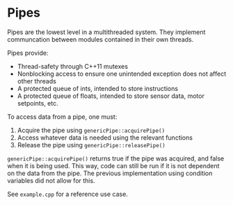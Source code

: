 # Pipes
Pipes are the lowest level in a multithreaded system. They implement communcation between modules contained in their own threads.

Pipes provide:
- Thread-safety through C++11 mutexes
- Nonblocking access to ensure one unintended exception does not affect other threads 
- A protected queue of ints, intended to store instructions
- A protected queue of floats, intended to store sensor data, motor setpoints, etc.

To access data from a pipe, one must: 
1. Acquire the pipe using  `genericPipe::acquirePipe()`
2. Access whatever data is needed using the relevant functions
3. Release the pipe using `genericPipe::releasePipe()`

`genericPipe::acquirePipe()` returns true if the pipe was acquired, and false when it is being used. This way, code can still be run if it is not dependent on the data from the pipe. The previous implementation using condition variables did not allow for this.

See `example.cpp` for a reference use case.
